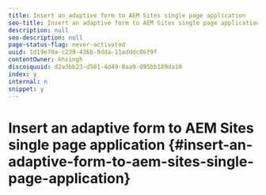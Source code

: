 ```yaml
---
title: Insert an adaptive form to AEM Sites single page application 
seo-title: Insert an adaptive form to AEM Sites single page application 
description: null
seo-description: null
page-status-flag: never-activated
uuid: 1d19e70a-c230-436b-8dda-11adddc86f9f
contentOwner: khsingh
discoiquuid: d2a3bb23-d501-4d49-8aa9-d95bb189da10
index: y
internal: n
snippet: y
---
```


# Insert an adaptive form to AEM Sites single page application {#insert-an-adaptive-form-to-aem-sites-single-page-application}

